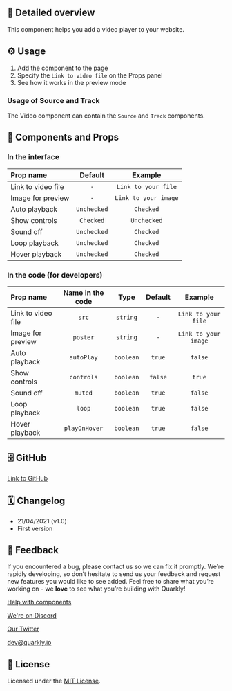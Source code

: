 ## 📖 Detailed overview

This component helps you add a video player to your website.

## ⚙️ Usage

1.  Add the component to the page
2.  Specify the `Link to video file` on the Props panel
3.  See how it works in the preview mode

### Usage of Source and Track

The Video component can contain the `Source` and `Track` components.

## 🧩 Components and Props

### In the interface

| Prop name          |   Default   |       Example        |
| :----------------- | :---------: | :------------------: |
| Link to video file |     `-`     | `Link to your file`  |
| Image for preview  |     `-`     | `Link to your image` |
| Auto playback      | `Unchecked` |      `Checked`       |
| Show controls      |  `Checked`  |     `Unchecked`      |
| Sound off          | `Unchecked` |      `Checked`       |
| Loop playback      | `Unchecked` |      `Checked`       |
| Hover playback     | `Unchecked` |      `Checked`       |

### In the code (for developers)

| Prop name          | Name in the code |   Type    | Default |       Example        |
| :----------------- | :--------------: | :-------: | :-----: | :------------------: |
| Link to video file |      `src`       | `string`  |   `-`   | `Link to your file`  |
| Image for preview  |     `poster`     | `string`  |   `-`   | `Link to your image` |
| Auto playback      |    `autoPlay`    | `boolean` | `true`  |       `false`        |
| Show controls      |    `controls`    | `boolean` | `false` |        `true`        |
| Sound off          |     `muted`      | `boolean` | `true`  |       `false`        |
| Loop playback      |      `loop`      | `boolean` | `true`  |       `false`        |
| Hover playback     |  `playOnHover`   | `boolean` | `true`  |       `false`        |

## 🗄 GitHub

[Link to GitHub](https://github.com/quarkly/community-kit/blob/master/src/Video/Video.js)

## 🗓 Changelog

-   21/04/2021 (v1.0)
-   First version

## 📮 Feedback

If you encountered a bug, please contact us so we can fix it promptly. We’re rapidly developing, so don’t hesitate to send us your feedback and request new features you would like to see added. Feel free to share what you’re working on - we **love** to see what you’re building with Quarkly!

[Help with components](https://community.quarkly.io/c/requests/11)

[We're on Discord](https://discord.gg/SuF9vCMJGW)

[Our Twitter](https://twitter.com/quarklyapp)

[dev@quarkly.io](mailto:dev@quarkly.io)

## 📝 License

Licensed under the [MIT License](./LICENSE).
